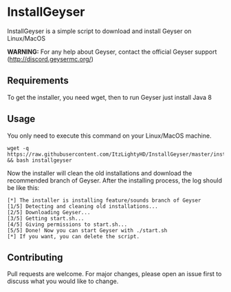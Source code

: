 # InstallGeyser
InstallGeyser is a simple script to download and install Geyser on Linux/MacOS

**WARNING:** For any help about Geyser, contact the official Geyser support (http://discord.geysermc.org/)

## Requirements
To get the installer, you need wget, then to run Geyser just install Java 8

## Usage
You only need to execute this command on your Linux/MacOS machine.
```shell
wget -q https://raw.githubusercontent.com/ItzLightyHD/InstallGeyser/master/installgeyser && bash installgeyser
```
Now the installer will clean the old installations and download the recommended branch of Geyser. After the installing process, the log should be like this:
```
[*] The installer is installing feature/sounds branch of Geyser
[1/5] Detecting and cleaning old installations...
[2/5] Downloading Geyser...
[3/5] Getting start.sh...
[4/5] Giving permissions to start.sh...
[5/5] Done! Now you can start Geyser with ./start.sh
[*] If you want, you can delete the script.
```
## Contributing
Pull requests are welcome. For major changes, please open an issue first to discuss what you would like to change.
